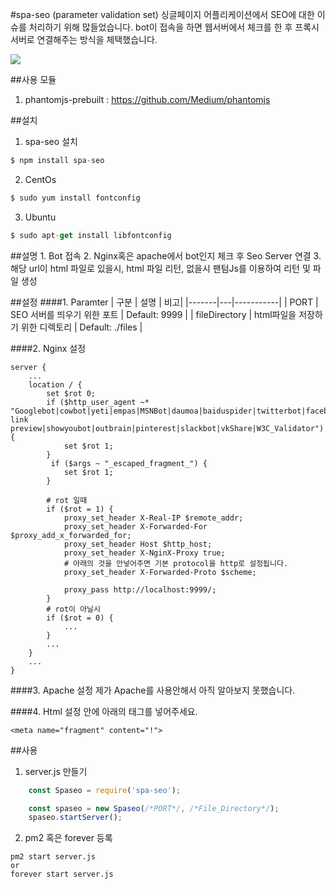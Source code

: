 #spa-seo (parameter validation set)
 싱글페이지 어플리케이션에서 SEO에 대한 이슈를 처리하기 위해 많들었습니다. bot이 접속을 하면 웹서버에서 체크를 한 후 프록시 서버로 연결해주는 방식을 체택했습니다.

![](https://github.com/mayajuni/spa-seo/blob/master/img.PNG?raw=true)

##사용 모듈
1. phantomjs-prebuilt : https://github.com/Medium/phantomjs

##설치
1. spa-seo 설치
```javascript
$ npm install spa-seo
```
2. CentOs
```javascript
$ sudo yum install fontconfig
```
3. Ubuntu
```javascript
$ sudo apt-get install libfontconfig
```

##설명
	1. Bot 접속
	2. Nginx혹은 apache에서 bot인지 체크 후 Seo Server 연결
	3. 해당 url이 html 파일로 있을시, html 파일 리턴, 없을시 팬텀Js를 이용하여 리턴 및 파일 생성

##설정
####1. Paramter
| 구분  | 설명 | 비고|
|-------|---|-----------|
| PORT  | SEO 서버를 띄우기 위한 포트 | Default: 9999     |
| fileDirectory | html파일을 저장하기 위한 디렉토리  | Default: ./files      |

####2. Nginx 설정
```
server {
	...
    location / {
    	set $rot 0;
    	if ($http_user_agent ~* "Googlebot|cowbot|yeti|empas|MSNBot|daumoa|baiduspider|twitterbot|facebookexternalhit|rogerbot|linkedinbot|embedly|quora link preview|showyoubot|outbrain|pinterest|slackbot|vkShare|W3C_Validator") {
            set $rot 1;
        }
         if ($args ~ "_escaped_fragment_") {
            set $rot 1;
        }

		# rot 일때
        if ($rot = 1) {
        	proxy_set_header X-Real-IP $remote_addr;
            proxy_set_header X-Forwarded-For $proxy_add_x_forwarded_for;
            proxy_set_header Host $http_host;
            proxy_set_header X-NginX-Proxy true;
            # 아래의 것을 안넣어주면 기본 protocol을 http로 설정됩니다.
            proxy_set_header X-Forwarded-Proto $scheme;

            proxy_pass http://localhost:9999/;
        }
        # rot이 아닐시
        if ($rot = 0) {
        	...
        }
        ...
    }
    ...
}
```
####3. Apache 설정
 제가 Apache를 사용안해서 아직 알아보지 못했습니다.

####4. Html 설정
<hear>안에 아래의 태그를 넣어주세요.
```
<meta name="fragment" content="!">
```

##사용
1. server.js 만들기
```javascript
	const Spaseo = require('spa-seo');

    const spaseo = new Spaseo(/*PORT*/, /*File_Directory*/);
    spaseo.startServer();
```
2. pm2 혹은 forever 등록
```
pm2 start server.js
or
forever start server.js
```